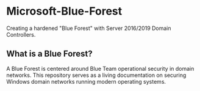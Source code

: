 # Microsoft-Blue-Forest
Creating a hardened "Blue Forest" with Server 2016/2019 Domain Controllers.

## What is a Blue Forest?

A Blue Forest is centered around Blue Team operational security in domain networks. This repository serves as a living documentation on securing Windows domain networks running modern operating systems. 
